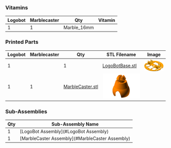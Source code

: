 ### Vitamins

Logobot | Marblecaster |  Qty | Vitamin
--- | --- |  --- | --- 
  | 1|  1  | Marble_16mm

### Printed Parts

Logobot | Marblecaster |  Qty | STL Filename | Image
--- | --- |  --- | --- | ---
 1|  |  1  | [LogoBotBase.stl](../stl/LogoBotBase.stl) | ![](../images/LogoBotBase_STL.png)
  | 1|  1  | [MarbleCaster.stl](../stl/MarbleCaster.stl) | ![](../images/MarbleCaster_STL.png)

### Sub-Assemblies

Qty | Sub-Assembly Name
--- | ---
  1 | [LogoBot Assembly](#LogoBot Assembly)
  1 | [MarbleCaster Assembly](#MarbleCaster Assembly)
